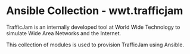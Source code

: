 # Ansible Collection - wwt.trafficjam

TrafficJam is an internally developed tool at World Wide Technology to simulate Wide Area Networks and the Internet.

This collection of modules is used to provision TrafficJam using Ansible.
